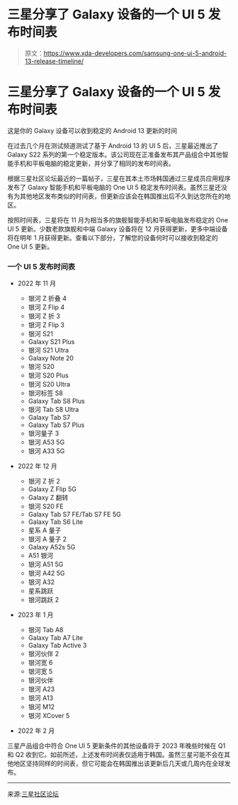 # 三星分享了 Galaxy 设备的一个 UI 5 发布时间表

> 原文：<https://www.xda-developers.com/samsung-one-ui-5-android-13-release-timeline/>

# 三星分享了 Galaxy 设备的一个 UI 5 发布时间表

这是你的 Galaxy 设备可以收到稳定的 Android 13 更新的时间

在过去几个月在测试频道测试了基于 Android 13 的 UI 5 后，三星最近推出了 Galaxy S22 系列的第一个稳定版本。该公司现在正准备发布其产品组合中其他智能手机和平板电脑的稳定更新，并分享了相同的发布时间表。

根据三星社区论坛最近的一篇帖子，三星在其本土市场韩国通过三星成员应用程序发布了 Galaxy 智能手机和平板电脑的 One UI 5 稳定发布时间表。虽然三星还没有为其他地区发布类似的时间表，但更新应该会在韩国推出后不久到达您所在的地区。

按照时间表，三星将在 11 月为相当多的旗舰智能手机和平板电脑发布稳定的 One UI 5 更新。少数老款旗舰和中端 Galaxy 设备将在 12 月获得更新，更多中端设备将在明年 1 月获得更新。查看以下部分，了解您的设备何时可以接收到稳定的 One UI 5 更新。

### 一个 UI 5 发布时间表

*   2022 年 11 月
    *   银河 Z 折叠 4
    *   银河 Z Flip 4
    *   银河 Z 折 3
    *   银河 Z Flip 3
    *   银河 S21
    *   Galaxy S21 Plus
    *   银河 S21 Ultra
    *   Galaxy Note 20
    *   银河 S20
    *   银河 S20 Plus
    *   银河 S20 Ultra
    *   银河标签 S8
    *   Galaxy Tab S8 Plus
    *   银河 Tab S8 Ultra
    *   Galaxy Tab S7
    *   Galaxy Tab S7 Plus
    *   银河量子 3
    *   银河 A53 5G
    *   银河 A33 5G

*   2022 年 12 月
    *   银河 Z 折 2
    *   Galaxy Z Flip 5G
    *   Galaxy Z 翻转
    *   银河 S20 FE
    *   Galaxy Tab S7 FE/Tab S7 FE 5G
    *   Galaxy Tab S6 Lite
    *   星系 A 量子
    *   银河 A 量子 2
    *   Galaxy A52s 5G
    *   A51 银河
    *   银河 A51 5G
    *   银河 A42 5G
    *   银河 A32
    *   星系跳跃
    *   银河跳跃 2

*   2023 年 1 月
    *   银河 Tab A8
    *   Galaxy Tab A7 Lite
    *   Galaxy Tab Active 3
    *   银河伙伴 2
    *   银河宽 6
    *   银河宽 5
    *   银河伙伴
    *   银河 A23
    *   银河 A13
    *   银河 M12
    *   银河 XCover 5

*   2022 年 2 月

三星产品组合中符合 One UI 5 更新条件的其他设备将于 2023 年晚些时候在 Q1 和 Q2 收到它。如前所述，上述发布时间表仅适用于韩国。虽然三星可能不会在其他地区坚持同样的时间表，但它可能会在韩国推出该更新后几天或几周内在全球发布。

* * *

来源:[三星社区论坛](https://r1.community.samsung.com/t5/%EA%B0%A4%EB%9F%AD%EC%8B%9C-a/%EC%95%88%EB%93%9C%EB%A1%9C%EC%9D%B4%EB%93%9C13-one-ui5-0-%EC%9D%BC%EC%A0%95%EB%82%98%EC%99%94%EB%84%A4%EC%9A%94/m-p/19261474)